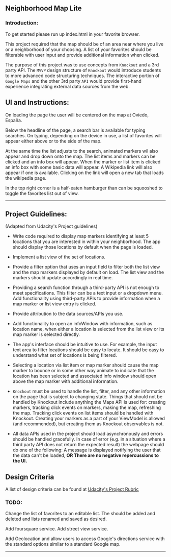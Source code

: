 ## Neighborhood Map Lite
### Introduction: 
To get started please run up index.html in your favorite browser.

This project required that the map should be of an area near where you live or a neighborhood of your choosing. A list of your favorites should be filterable with user input and provide additional information when clicked.

The purpose of this project was to use concepts from `Knockout` and a 3rd party API. The `MVVP` design structure of `Knockout` would introduce students to more advanced code structuring techniques. The interactive portion of `Google Maps` and the other 3rd party `API` would provide first-hand experience integrating external data sources from the web. 

## UI and Instructions:

On loading the page the user will be centered on the map at Oviedo, España. 

Below the headline of the page, a search bar is available for typing searches. On typing, depending on the device in use, a list of favorites will appear either above or to the side of the map.

At the same time the list adjusts to the search, animated markers wil also appear and drop down onto the map. The list items and markers can be clicked and an info box will appear. When the marker or list item is clicked an info box with some basic data will appear. A Wikipedia link will also appear if one is available. Clicking on the link will open a new tab that loads the wikipedia page.

In the top right corner is a half-eaten hamburger than can be squooshed to toggle the favorites list out of view. 

---

## Project Guidelines:
(Adapted from Udacity's Project guidelines)
- Write code required to display map markers identifying at least 5 locations that you are interested in within your neighborhood. The app should display those locations by default when the page is loaded.
- Implement a list view of the set of locations.
- Provide a filter option that uses an input field to filter both the list view and the map markers displayed by default on load. The list view and the markers should update accordingly in real time.
- Providing a search function through a third-party API is not enough to meet specifications. This filter can be a text input or a dropdown menu.
Add functionality using third-party APIs to provide information when a map marker or list view entry is clicked.
- Provide attribution to the data sources/APIs you use.
- Add functionality to open an infoWindow with information, such as location name, when either a location is selected from the list view or its map marker is selected directly.
- The app's interface should be intuitive to use. For example, the input text area to filter locations should be easy to locate. It should be easy to understand what set of locations is being filtered.
- Selecting a location via list item or map marker should cause the map marker to bounce or in some other way animate to indicate that the location has been selected and associated info window should open above the map marker with additional information.

- `Knockout` must be used to handle the list, filter, and any other information on the page that is subject to changing state. Things that should not be handled by Knockout include anything the Maps API is used for: creating markers, tracking click events on markers, making the map, refreshing the map. Tracking click events on list items should be handled with Knockout. Creating your markers as a part of your ViewModel is allowed (and recommended), but creating them as Knockout observables is not.
- All data APIs used in the project should load asynchronously and errors should be handled gracefully. In case of error (e.g. in a situation where a third party API does not return the expected result) the webpage should do one of the following: A message is displayed notifying the user that the data can't be loaded, **OR There are no negative repercussions to the UI.**

## Design Criteria ##
A list of design criteria can be found at [Udacity's Project Rubric](https://review.udacity.com/#!/rubrics/17/view)


### TODO:

Change the list of favorites to an editable list. The should be added and deleted and lists renamed and saved as desired.

Add foursquare service.
Add street view service.

Add Geolocation and allow users to access Google's directions service with the standard options similar to a standard Google map.

---













